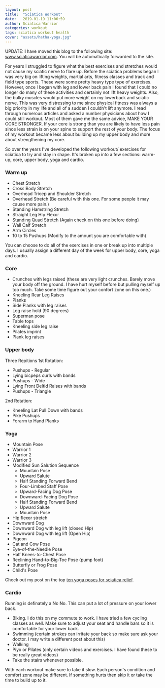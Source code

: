 ```yaml
---
layout: post
title:  "Sciatica Workout"
date:   2019-01-19 11:06:59
author: Sciatica Warrior
categories: workout
tags: sciatica workout health
cover: "assets/hatha-yoga.jpg"
---
```



UPDATE: I have moved this blog to the following site: www.sciaticawarrior.com. You will be automatically forwarded to the site. 

For years I struggled to figure what the best exercises and stretches would not cause my sciatic nerve to flare up. Before the sciatica problems began I was very big on lifting weights, martial arts, fitness classes and track and field type sports. These were some pretty heavy type type of exercises. However, once I began with leg and lower back pain I found that I could no longer do many of these activities and certainly not lift heavy weights. Also, the bulky muscles would put more weight on my lowerback and sciatic nerve. This was very distressing to me since physical fitness was always a big priority in my life and all of a sudden I couldn't lift anymore. I read through numerous articles and asked a number physicians about how I could still workout. Most of them gave me the same advice, MAKE YOUR CORE STRONGER. If your core is strong than you are likely to have less pain since less strain is on your spine to support the rest of your body. The focus of my workout became less about building up my upper body and more about strengthening my core. 

So over the years I've developed the following workout/ exercises for sciatica to try and stay in shape. It's broken up into a few sections: warm-up, core, upper body, yoga and cardio.

### Warm up

* Chest Stretch 
* Cross Body Stretch
* Overhead Tricep and Shoulder Stretch
* Overhead Stretch (Be careful with this one. For some people it may cause more pain.)
* Standing Hamstring Stretch
* Straight Leg Hip Flexor 
* Standing Quad Stretch (Again check on this one before doing)
* Wall Calf Stretch
* Arm Circles
* 10 to 15 Pushups (Modify to the amount you are comfortable with)

You can choose to do all of the exercises in one or break up into multiple days. I usually assign a different day of the week for upper body, core, yoga and cardio.

### Core

* Crunches with legs raised (these are very light crunches. Barely move your body off the ground. I have hurt myself before but pulling myself up too much. Take some time figure out your confort zone on this one.)
* Kneeling Rear Leg Raises
* Planks
* Side Planks with leg raises
* Leg raise hold (90 degrees)
* Superman pose
* Table tops
* Kneeling side leg raise
* Pilates imprint
* Plank leg raises

### Upper body

Three Repitions
1st Rotation:

* Pushups - Regular
* Lying bicpeps curls with bands
* Pushups - Wide
* Lying Front Deltid Raises with bands
* Pushups - Triangle

2nd Rotation:

* Kneeling Lat Pull Down with bands
* Pike Pushups
* Forarm to Hand Planks

### Yoga

* Mountain Pose
* Warrior 1
* Warrior 2
* Warrior 3
* Modified Sun Salution Sequence
  * Mountain Pose
  * Upward Salute
  * Half Standing Forward Bend
  * Four-Limbed Staff Pose
  * Upward-Facing Dog Pose
  * Downward-Facing Dog Pose
  * Half Standing Forward Bend
  * Upward Salute
  * Mountain Pose
* Hip flexor stretch
* Downward Dog
* Downward Dog with leg lift (closed Hip)
* Downward Dog with leg lift (Open Hip)
* Pigeon
* Cat and Cow Pose
* Eye-of-the-Needle Pose
* Half Knees-to-Chest Pose
* Reclining Hand-to-Big-Toe Pose (pump foot)
* Butterfly or Frog Pose
* Child's Pose

Check out my post on the top [ten yoga poses for sciatica relief](http://sciaticawarrior.github.io/sciaticaworkout/workout/2017/02/20/sciatica-top10yoga.html).

### Cardio
Running is definately a No No. This can put a lot of pressure on your lower back. 

* Biking. I do this on my commute to work. I have tried a few cycling classes as well. Make sure to adjust your seat and handle bars so it is comfortable for your lower back.
* Swimming (certain strokes can irritate your back so make sure ask your doctor. I may write a different post about this)
* Walking
* Piyo or Pilates (only certain videos and exercises. I have found these to be really great videos)
* Take the stairs whenever possible. 

With each workout make sure to take it slow. Each person's condition and comfort zone may be different. If something hurts then skip it or take the time to build up to it. 
